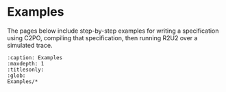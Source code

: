 # Examples

The pages below include step-by-step examples for writing a specification using C2PO, compiling that specification, then running R2U2 over a simulated trace. 

```{toctree}
:caption: Examples
:maxdepth: 1
:titlesonly:
:glob:
Examples/*
```